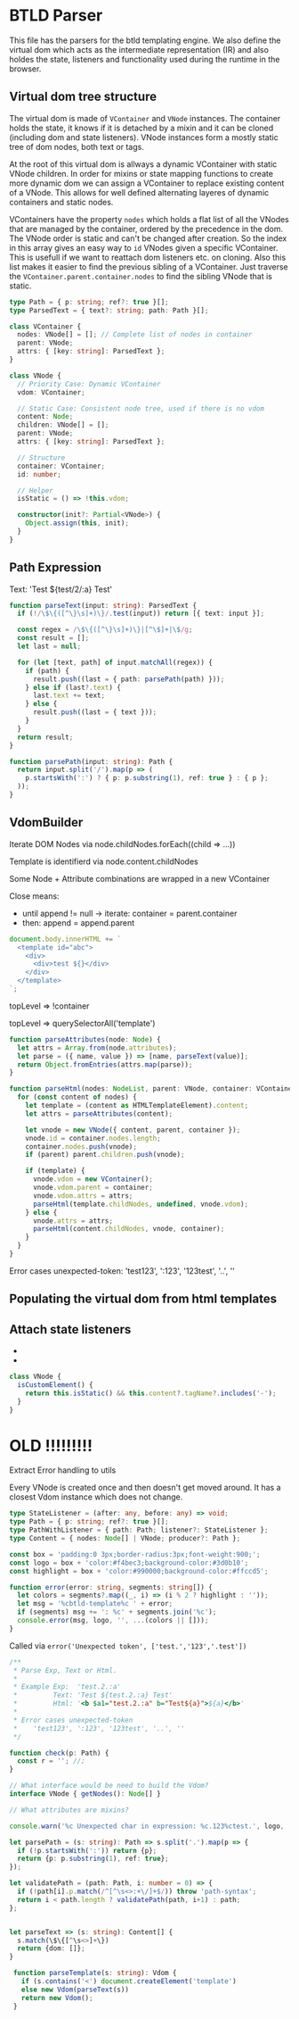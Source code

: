 # BTLD Parser

This file has the parsers for the btld templating engine. We also define the
virtual dom which acts as the intermediate representation (IR) and also holdes
the state, listeners and functionality used during the runtime in the browser.

## Virtual dom tree structure

The virtual dom is made of `VContainer` and `VNode` instances. The container
holds the state, it knows if it is detached by a mixin and it can be cloned
(including dom and state listeners). VNode instances form a mostly static tree
of dom nodes, both text or tags.

At the root of this virtual dom is allways a dynamic VContainer with static
VNode children. In order for mixins or state mapping functions to create more
dynamic dom we can assign a VContainer to replace existing content of a VNode.
This allows for well defined alternating layeres of dynamic containers and
static nodes.

VContainers have the property `nodes` which holds a flat list of all the VNodes
that are managed by the container, ordered by the precedence in the dom. The
VNode order is static and can't be changed after creation. So the index in this
array gives an easy way to `id` VNodes given a specific VContainer. This is
usefull if we want to reattach dom listeners etc. on cloning. Also this list
makes it easier to find the previous sibling of a VContainer. Just traverse the
`VContainer.parent.container.nodes` to find the sibling VNode that is static.

```typescript
type Path = { p: string; ref?: true }[];
type ParsedText = { text?: string; path: Path }[];

class VContainer {
  nodes: VNode[] = []; // Complete list of nodes in container
  parent: VNode;
  attrs: { [key: string]: ParsedText };
}

class VNode {
  // Priority Case: Dynamic VContainer
  vdom: VContainer;

  // Static Case: Consistent node tree, used if there is no vdom
  content: Node;
  children: VNode[] = [];
  parent: VNode;
  attrs: { [key: string]: ParsedText };

  // Structure
  container: VContainer;
  id: number;

  // Helper
  isStatic = () => !this.vdom;

  constructor(init?: Partial<VNode>) {
    Object.assign(this, init);
  }
}
```

## Path Expression

Text: 'Test ${test/2/:a} Test'

```typescript
function parseText(input: string): ParsedText {
  if (!/\$\{([^\}\s]+)\}/.test(input)) return [{ text: input }];

  const regex = /\$\{([^\}\s]+)\}|[^\$]+|\$/g;
  const result = [];
  let last = null;

  for (let [text, path] of input.matchAll(regex)) {
    if (path) {
      result.push((last = { path: parsePath(path) }));
    } else if (last?.text) {
      last.text += text;
    } else {
      result.push((last = { text }));
    }
  }
  return result;
}

function parsePath(input: string): Path {
  return input.split('/').map(p => (
    p.startsWith(':') ? { p: p.substring(1), ref: true } : { p };
  ));
}
```

## VdomBuilder

Iterate DOM Nodes via node.childNodes.forEach((child => ...))

Template is identifierd via node.content.childNodes

Some Node + Attribute combinations are wrapped in a new VContainer

Close means:

- until append != null -> iterate: container = parent.container
- then: append = append.parent

```typescript
document.body.innerHTML += `
  <template id="abc">
    <div>
      <div>test ${}</div>
    </div>
  </template>
`;
```

topLevel => !container

topLevel => querySelectorAll('template')

```typescript
function parseAttributes(node: Node) {
  let attrs = Array.from(node.attributes);
  let parse = ({ name, value }) => [name, parseText(value)];
  return Object.fromEntries(attrs.map(parse));
}

function parseHtml(nodes: NodeList, parent: VNode, container: VContainer) {
  for (const content of nodes) {
    let template = (content as HTMLTemplateElement).content;
    let attrs = parseAttributes(content);

    let vnode = new VNode({ content, parent, container });
    vnode.id = container.nodes.length;
    container.nodes.push(vnode);
    if (parent) parent.children.push(vnode);

    if (template) {
      vnode.vdom = new VContainer();
      vnode.vdom.parent = container;
      vnode.vdom.attrs = attrs;
      parseHtml(template.childNodes, undefined, vnode.vdom);
    } else {
      vnode.attrs = attrs;
      parseHtml(content.childNodes, vnode, container);
    }
  }
}
```

Error cases unexpected-token: 'test123', ':123', '123test', '..', ''

## Populating the virtual dom from html templates

## Attach state listeners

-

-

```typescript
class VNode {
  isCustomElement() {
    return this.isStatic() && this.content?.tagName?.includes('-');
  }
}
```

# OLD !!!!!!!!!

Extract Error handling to utils

Every VNode is created once and then doesn't get moved around. It has a closest
Vdom instance which does not change.

```typescript
type StateListener = (after: any, before: any) => void;
type Path = { p: string; ref?: true }[];
type PathWithListener = { path: Path; listener?: StateListener };
type Content = { nodes: Node[] | VNode; producer?: Path };
```

```typescript
const box = 'padding:0 3px;border-radius:3px;font-weight:900;';
const logo = box + 'color:#f4bec3;background-color:#3d0b10';
const highlight = box + 'color:#990000;background-color:#ffccd5';

function error(error: string, segments: string[]) {
  let colors = segments?.map((_, i) => (i % 2 ? highlight : ''));
  let msg = '%cbtld-template%c ' + error;
  if (segments) msg += ': %c' + segments.join('%c');
  console.error(msg, logo, '', ...(colors || []));
}
```

Called via `error('Unexpected token', ['test.','123','.test'])`

```typescript
/**
 * Parse Exp, Text or Html.
 *
 * Example Exp:  'test.2.:a'
 *         Text: 'Test ${test.2.:a} Test'
 *         Html: '<b $a1="test.2.:a" b="Test${a}">${a}</b>'
 *
 * Error cases unexpected-token
 *    'test123', ':123', '123test', '..', ''
 */
```

```typescript test
function check(p: Path) {
  const r = ''; //;
}
```

```typescript
// What interface would be need to build the Vdom?
interface VNode { getNodes(): Node[] }

// What attributes are mixins?

console.warn('%c Unexpected char in expression: %c.123%ctest.', logo, '', highlight, '');

let parsePath = (s: string): Path => s.split('.').map(p => {
  if (!p.startsWith(':')) return {p};
  return {p: p.substring(1), ref: true};
});

let validatePath = (path: Path, i: number = 0) => {
  if (!path[i].p.match(/^[^\s<>:+\/]+$/)) throw 'path-syntax';
  return i < path.length ? validatePath(path, i+1) : path;
};


let parseText => (s: string): Content[] {
  s.match(\$\{[^\s<>]+\})
  return {dom: []};
}

 function parseTemplate(s: string): Vdom {
   if (s.contains('<') document.createElement('template')
   else new Vdom(parseText(s))
   return new Vdom();
 }
```
